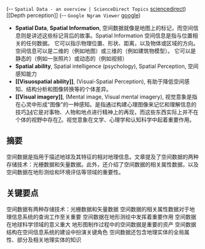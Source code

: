 (-- `Spatial Data - an overview | ScienceDirect Topics` [sciencedirect](https://www.sciencedirect.com/topics/engineering/spatial-data))
[[Depth perception]]
(-- `Google Ngram Viewer` [google](https://books.google.com/ngrams/graph?content=Spatial+ability%2CVisuospatial+ability%2CVisual+Spatial+Perception%2CSpatial+intelligence%2CSpatial+Perception%2CSpatial+*&year_start=2010&year_end=2019&corpus=en-2019&smoothing=3))

- **Spatial Data**, **Spatial Information**, 空间数据就像是地图上的标记，而空间信息则是讲述这些标记背后的故事。Spatial Information 空间信息是指与位置相关的任何数据。 它可以指示物理位置、形状、距离，以及物体或区域的方向。 空间信息可以是二维的（例如地图）或三维的（例如建筑物模型）。 它可以是静态的（例如一张照片）或动态的（例如视频）
- **Spatial ability**, Spatial intelligence (psychology), Spatial Perception, 空间感知能力
- **[[Visuospatial ability]]**, (Visual-Spatial Perception), 有助于降低空间感知、结构分析和图像转换等的个体差异。
- **[[Visual imagery]]**, (Mental image, Visual mental imagery), 视觉意象是指在心灵中形成“图像”的一种感知。是指通过构建心理图像来记忆和理解信息的技巧[3](https://www.alleydog.com/glossary/definition.php?term=Visual+Imagery)[4](https://www.readingrockets.org/classroom/classroom-strategies/visual-imagery)它是对事物、人物和地点进行精神上的再现，而这些东西实际上并不在个体的视野中存在[7](https://en.wikipedia.org/wiki/Mental_image)。视觉意象在文学、心理学和认知科学中起着重要作用。


## 摘要

空间数据是指用于描述地球及其特征的相对地理信息。文章提及了空间数据的两种存储技术：光栅数据和矢量数据。此外，还介绍了空间数据的相关属性数据，以及空间数据在地形测绘和环境评估等领域的重要性。


## 关键要点

空间数据有两种存储技术：光栅数据和矢量数据
空间数据的相关属性数据对于地理信息系统的查询工作至关重要
空间数据在地形测绘中发挥着重要作用
空间数据在地球科学领域的意义重大
地形图制作过程中的空间数据是重要的资产
空间数据结构在空间信息系统的建设中扮演关键角色
空间数据还包含地理实体的全局属性、部分及相关地理实体的知识
